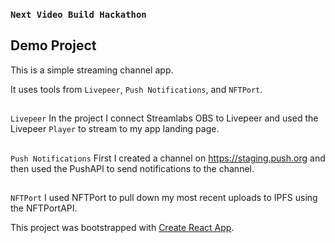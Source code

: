 ### `Next Video Build Hackathon` 

## Demo Project

This is a simple streaming channel app.

It uses tools from `Livepeer`, `Push Notifications`, and `NFTPort`.
##

`Livepeer`
In the project I connect Streamlabs OBS to Livepeer and used the Livepeer `Player` to stream to my app landing page.

##

`Push Notifications`
First I created a channel on https://staging.push.org and then used the PushAPI to send notifications to the channel.

##

`NFTPort`
I used NFTPort to pull down my most recent uploads to IPFS using the NFTPortAPI.





This project was bootstrapped with [Create React App](https://github.com/facebook/create-react-app).


